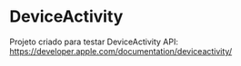 # DeviceActivity
Projeto criado para testar DeviceActivity API: https://developer.apple.com/documentation/deviceactivity/
